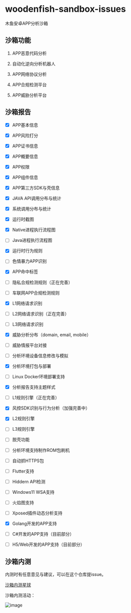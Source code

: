 # woodenfish-sandbox-issues

木鱼安卓APP分析沙箱


## 沙箱功能

1. APP恶意代码分析

2. 自动化逆向分析机器人

3. APP网络协议分析

4. APP合规检测平台

5. APP威胁分析平台


## 沙箱报告

- [x] APP基本信息

- [x] APP风险打分

- [x] APP证书信息

- [x] APP概要信息

- [x] APP权限

- [x] APP组件信息

- [x] APP第三方SDK与壳信息

- [x] JAVA API调用分布与统计

- [x] 系统调用分布与统计

- [x] 运行时截图

- [x] Native进程执行流程图

- [ ] Java进程执行流程图

- [x] 运行时行为规则

- [ ] 色情暴力APP识别

- [x] APP命中标签

- [ ] 隐私合规检测规则（正在完善）

- [ ] 车联网APP合规检测规则

- [x] L1网络请求识别

- [ ] L2网络请求识别（正在完善）

- [ ] L3网络请求识别

- [x] 威胁分析分布（domain, email, mobile）

- [ ] 威胁情报平台对接

- [ ] 分析环境设备信息修改与模拟

- [x] 分析环境打包与部署

- [ ] Linux Docker环境部署支持

- [x] 分析报告支持主题样式

- [ ] L1规则引擎（正在完善）

- [x] 风控SDK识别与行为分析（加强完善中）

- [x] L2规则引擎

- [ ] L3规则引擎

- [ ] 脱壳功能

- [ ] 分析环境支持制作ROM包刷机

- [ ] 自动抓HTTPS包

- [ ] Flutter支持

- [ ] Hiddern API检测

- [ ] Windows11 WSA支持

- [ ] 火焰图支持

- [ ] Xposed插件动态分析支持

- [x] Golang开发的APP支持

- [ ] C#开发的APP支持（目前部分）

- [ ] H5/Web开发的APP支持（目前部分）


## 沙箱内测

内测时有任意意见与建议，可以在这个仓库提issue。

[沙箱内测星球](https://wx.zsxq.com/dweb2/index/group/51122882448514)

沙箱内测活动：

![image](https://user-images.githubusercontent.com/1672927/184568831-0cf96ca3-30c9-4e21-a7e8-1b9aa0ea4a82.png)

